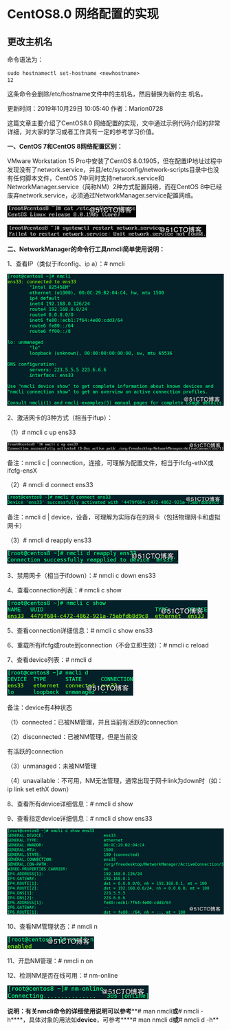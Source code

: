 # CentOS8.0 网络配置的实现

## 更改主机名

命令语法为：

```
sudo hostnamectl set-hostname <newhostname>
12
```

这条命令会删除/etc/hostname文件中的主机名，然后替换为新的主 机名。 

 更新时间：2019年10月29日 10:05:40  作者：Marion0728  

这篇文章主要介绍了CentOS8.0 网络配置的实现，文中通过示例代码介绍的非常详细，对大家的学习或者工作具有一定的参考学习价值。

**一、CentOS 7和CentOS 8网络配置区别：**

VMware Workstation 15 Pro中安装了CentOS 8.0.1905，但在配置IP地址过程中发现没有了network.service，并且/etc/sysconfig/network-scripts目录中也没有任何脚本文件，CentOS 7中同时支持network.service和NetworkManager.service（简称NM）2种方式配置网络，而在CentOS 8中已经废弃network.service，必须通过NetworkManager.service配置网络。

![image.png](Untitled.assets/2019102910031017.png)

![image.png](Untitled.assets/2019102910031118.png)

**二、NetworkManager的命令行工具nmcli简单使用说明：**

1、查看IP（类似于ifconfig、ip a）：# nmcli

![image.png](Untitled.assets/2019102910031119.png)

2、激活网卡的3种方式（相当于ifup）：

（1）# nmcli c up ens33

![image.png](Untitled.assets/2019102910031120.png)

备注：nmcli c | connection，连接，可理解为配置文件，相当于ifcfg-ethX或ifcfg-ensX

（2）# nmcli d connect ens33

![image.png](Untitled.assets/2019102910031121.png)

备注：nmcli d | device，设备，可理解为实际存在的网卡（包括物理网卡和虚拟网卡）

（3）# nmcli d reapply ens33

![image.png](Untitled.assets/2019102910031122.png)

3、禁用网卡（相当于ifdown）：# nmcli c down ens33

4、查看connection列表：# nmcli c show

![image.png](Untitled.assets/2019102910031123.png)

5、查看connection详细信息：# nmcli c show ens33

6、重载所有ifcfg或route到connection（不会立即生效）：# nmcli c reload

7、查看device列表：# nmcli d

![image.png](Untitled.assets/2019102910031124.png)

备注：device有4种状态

（1）connected：已被NM管理，并且当前有活跃的connection

（2）disconnected：已被NM管理，但是当前没

有活跃的connection

（3）unmanaged：未被NM管理

（4）unavailable：不可用，NM无法管理，通常出现于网卡link为down时（如：ip link set ethX down）

8、查看所有device详细信息：# nmcli d show

9、查看指定device详细信息：# nmcli d show ens33

![image.png](Untitled.assets/2019102910031125.png)

10、查看NM管理状态：# nmcli n

![image.png](Untitled.assets/2019102910031126.png)

11、开启NM管理：# nmcli n on

12、检测NM是否在线可用：# nm-online

![image.png](Untitled.assets/2019102910031227.png)

**说明：有关****nmcli****命令的详细使用说明可以参考****# man nmcli****或****# nmcli -h****，具体对象的用法如****device****，可参考****# man nmcli d****或****# nmcli d -h**